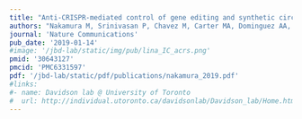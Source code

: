 ```yaml
---
title: "Anti-CRISPR-mediated control of gene editing and synthetic circuits in eukaryotic cells"
authors: "Nakamura M, Srinivasan P, Chavez M, Carter MA, Dominguez AA, La Russa M, Lau MB, Abbott TR, Xu X, Zhao D, Gao Y, Kipniss NH, Smolke CD, **Bondy-Denomy J**, Qi LS."
journal: 'Nature Communications'
pub_date: '2019-01-14'
#image: '/jbd-lab/static/img/pub/lina_IC_acrs.png'
pmid: '30643127'
pmcid: 'PMC6331597'
pdf: '/jbd-lab/static/pdf/publications/nakamura_2019.pdf'
#links:
#- name: Davidson lab @ University of Toronto
#  url: http://individual.utoronto.ca/davidsonlab/Davidson_lab/Home.html
---
```

